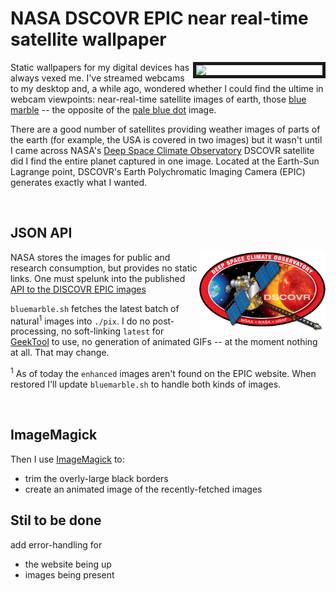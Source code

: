 # NASA DSCOVR EPIC near real-time satellite wallpaper

<img src="./images/dscvr_epic.gif" align="right" width="40%" border="5">

Static wallpapers for my digital devices has always vexed me. I've streamed webcams to my desktop and, a while ago, wondered whether I could find the ultime in webcam viewpoints: near-real-time satellite images of earth, those [blue marble](https://en.wikipedia.org/wiki/The_Blue_Marble) -- the opposite of the [pale blue dot](https://en.wikipedia.org/wiki/Pale_Blue_Dot) image.

There are a good number of satellites providing weather images of parts of the earth (for example, the USA is covered in two images) but it wasn't until I came across NASA's [Deep Space Climate Observatory](https://en.wikipedia.org/wiki/Deep_Space_Climate_Observatory) DSCOVR satellite did I find the entire planet captured in one image. Located at the Earth-Sun Lagrange point, DSCOVR's Earth Polychromatic Imaging Camera (EPIC) generates exactly what I wanted.

<br clear="right">

## JSON API

<img src="./images/DSCOVR-Logo_NOAA_NASA_USAF.png" align="right" width="40%">

NASA stores the images for public and research consumption, but provides no static links. One must spelunk into the published [API to the DISCOVR EPIC images](https://epic.gsfc.nasa.gov/about/api)

`bluemarble.sh` fetches the latest batch of natural<sup>1</sup> images into `./pix`. I do no post-processing, no soft-linking `latest` for [GeekTool](https://www.tynsoe.org/v2/geektool/) to use, no generation of animated GIFs -- at the moment nothing at all. That may change.

<sup>1</sup> As of today the `enhanced` images aren't found on the EPIC website. When restored I'll update `bluemarble.sh` to handle both kinds of images.

<br clear="right">

## ImageMagick

Then I use [ImageMagick](https://www.imagemagick.org) to:

* trim the overly-large black borders
* create an animated image of the recently-fetched images


## Stil to be done

add error-handling for 

* the website being up
* images being present